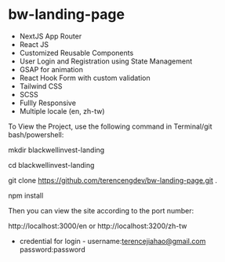 # bw-landing-page

- NextJS App Router
- React JS
- Customized Reusable Components
- User Login and Registration using State Management
- GSAP for animation
- React Hook Form with custom validation
- Tailwind CSS
- SCSS
- Fullly Responsive
- Multiple locale (en, zh-tw)

To View the Project, use the following command in Terminal/git bash/powershell:

mkdir blackwellinvest-landing

cd blackwellinvest-landing

git clone https://github.com/terencengdev/bw-landing-page.git .

npm install

Then you can view the site according to the port number:

http://localhost:3000/en or http://localhost:3200/zh-tw

- credential for login -
  username:terencejiahao@gmail.com
  password:password
